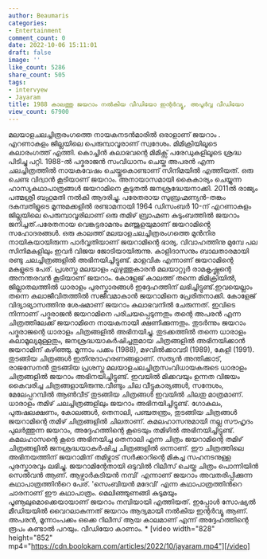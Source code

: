 ```yaml
---
author: Beaumaris
categories:
- Entertainment
comment_count: 0
date: 2022-10-06 15:11:01
draft: false
image: ''
like_count: 5286
share_count: 505
tags:
- intervyew
- Jayaram
title: 1988 കാലത്തു ജയറാം നൽകിയ വീഡിയോ ഇന്റർവ്യൂ, അപൂർവ്വ വീഡിയോ
view_count: 67900
---
```


മലയാളചലച്ചിത്രരംഗത്തെ നായകനടൻമാരിൽ ഒരാളാണ് ജയറാം . എറണാകുളം ജില്ലയിലെ പെരുമ്പാവൂരാണ് സ്വദേശം. മിമിക്രിയിലൂടെ കലാരംഗത്ത് എത്തി. കൊച്ചിൻ കലാഭവന്റെ മിമിക്സ് പരേഡുകളിലൂടെ ശ്രദ്ധ പിടിച്ചു പറ്റി. 1988-ൽ പദ്മരാജൻ സംവിധാനം ചെയ്ത അപരൻ എന്ന ചലച്ചിത്രത്തിൽ നായകവേഷം ചെയ്തുകൊണ്ടാണ് സിനിമയിൽ എത്തിയത്. ഒരു ചെണ്ട വിദ്വാൻ കൂടിയാണ് ജയറാം. അനായാസമായി കൈകാര്യം ചെയ്യുന്ന ഹാസ്യകഥാപാത്രങ്ങൾ ജയറാമിനെ കൂടുതൽ ജനശ്രദ്ധേയനാക്കി. 2011ൽ രാജ്യം പത്മശ്രീ ബഹുമതി നൽകി ആദരിച്ചു. പരേതരായ സുബ്രഹ്മണ്യൻ-തങ്കം ദകമ്പതിളുടെ മൂന്നുമക്കളിൽ രണ്ടാമനായി 1964 ഡിസംബർ 10-ന് എറണാകുളം ജില്ലയിലെ പെരുമ്പാവൂരിലാണ് ഒരു തമിഴ് ബ്രാഹ്മണ കുടുംബത്തിൽ ജയറാം ജനിച്ചത്.പരേതനായ വെങ്കട്ടരാമനും മഞ്ജുളയുമാണ് ജയറാമിൻ്റെ സഹോദരങ്ങൾ. ഒരു കാലത്ത് മലയാളചലച്ചിത്രരംഗത്തെ മുൻനിര നായികയായിരുന്ന പാർവ്വതിയാണ് ജയറാമിന്റെ ഭാര്യ. വിവാഹത്തിനു മുമ്പേ പല സിനിമകളിലും ഇവർ വിജയ ജോടിയായിരുന്നു. കാളിദാസനും ബാലതാരമായി രണ്ടു ചലച്ചിത്രങ്ങളിൽ അഭിനയിച്ചിട്ടുണ്ട്. മാളവിക എന്നാണ് ജയറാമിന്റെ മകളുടെ പേര്. പ്രശസ്ത മലയാളം എഴുത്തുകാരൻ മലയാറ്റൂർ രാമകൃഷ്ണന്റെ അനന്തരവൻ കൂടിയാണ് ജയറാം. കോളേജ് കാലത്ത് തന്നെ മിമിക്രിയിൽ, ജില്ലാതലത്തിൽ ധാരാളം പുരസ്കാരങ്ങൾ ഇദ്ദേഹത്തിന് ലഭിച്ചിട്ടുണ്ട്.ഇവയെല്ലാം തന്നെ കലാജീവിതത്തിൽ സജീവമാകാൻ ജയറാമിനെ പ്രേരിതനാക്കി. കോളേജ് വിദ്യാഭ്യാസത്തിനു ശേഷമാണ് ജയറാം കലാഭവനിൽ ചേരുന്നത്. ഇവിടെ നിന്നാണ് പദ്മരാജൻ ജയറാമിനെ പരിചയപ്പെടുന്നതും തന്റെ അപരൻ എന്ന ചിത്രത്തിലേക്ക് ജയറാമിനെ നായകനായി ക്ഷണിക്കുന്നതും. തുടർന്നും ജയറാം പദ്മരാജന്റെ ധാരാളം ചിത്രങ്ങളിൽ അഭിനയിച്ചു. തുടക്കത്തിൽ തന്നെ ധാരാളം കലാമൂല്യമുള്ളതും, ജനശ്രദ്ധയാകർഷിച്ചതുമായ ചിത്രങ്ങളിൽ അഭിനയിക്കാൻ ജയറാമിന് കഴിഞ്ഞു. മൂന്നാം പക്കം (1988), മഴവിൽക്കാവടി (1989), കേളി (1991). തുടങ്ങിയ ചിത്രങ്ങൾ ഇതിനുദാഹരണങ്ങളാണ്. സത്യൻ അന്തിക്കാട്, രാജസേനൻ തുടങ്ങിയ പ്രശസ്ത മലയാളചലച്ചിത്രസംവിധായകരുടെ ധാരാളം ചിത്രങ്ങളിൽ ജയറാം അഭിനയിച്ചിട്ടുണ്ട്. ഇവയിൽ മിക്കവയും ഉന്നത വിജയം കൈവരിച്ച ചിത്രങ്ങളായിരുന്നു.വീണ്ടും ചില വീട്ടുകാര്യങ്ങൾ, സന്ദേശം, മേലേപ്പറമ്പിൽ ആൺവീട് തുടങ്ങിയ ചിത്രങ്ങൾ ഇവയിൽ ചിലതു മാത്രമാണ്. ധാരാളം തമിഴ് ചലച്ചിത്രങ്ങളിലും ജയറാം അഭിനയിച്ചിട്ടുണ്ട്. ഗോകുലം, പുരുഷലക്ഷണം, കോലങ്ങൾ, തെനാലി, പഞ്ചതന്ത്രം, തുടങ്ങിയ ചിത്രങ്ങൾ ജയറാമിന്റെ തമിഴ് ചിത്രങ്ങളിൽ ചിലതാണ്. കമലഹാസനുമായി നല്ല സൗഹൃദം പുലർത്തുന്ന ജയറാം, അദ്ദേഹത്തിന്റെ കൂടെയും തമിഴിൽ അഭിനയിച്ചിട്ടുണ്ട്. കമലഹാസന്റെ കൂടെ അഭിനയിച്ച തെനാലി എന്ന ചിത്രം ജയറാമിന്റെ തമിഴ് ചിത്രങ്ങളിൽ ജനശ്രദ്ധയാകർഷിച്ച ചിത്രങ്ങളിൽ ഒന്നാണ്. ഈ ചിത്രത്തിലെ അഭിനയത്തിന് ജയറാമിന് തമിഴ്നാട് സർക്കാറിന്റെ മികച്ച സഹനടനുള്ള പുരസ്കാരവും ലഭിച്ചു. ജയറാമിന്റേതായി ഒടുവിൽ റിലീസ് ചെയ്ത ചിത്രം പൊന്നിയിൻ സെൽവൻ ആണ്. ആഴ്വാര്‍കടിയന്‍ നമ്പി' എന്നാണ് ജയറാം അവതരിപ്പിക്കുന്ന കഥാപാത്രത്തിന്‍റെ പേര്. 'സെംബിയന്‍ മദേവി' എന്ന കഥാപാത്രത്തിന്‍റെ ചാരനാണ് ഈ കഥാപാത്രം. മെലിഞ്ഞുണങ്ങി കുടുമയും പൂണൂലുമൊക്കെയായാണ് ജയറാം നമ്പിയായി എത്തിയത്. ഇപ്പോൾ സോഷ്യൽ മീഡിയയിൽ വൈറലാകുന്നത് ജയറാം ആദ്യമായി നൽകിയ ഇന്റർവ്യൂ ആണ്. അപരൻ, മൂന്നാംപക്കം ഒക്കെ റിലീസ് ആയ കാലമാണ് എന്ന് അദ്ദേഹത്തിന്റെ രൂപം കണ്ടാൽ പറയും. വീഡിയോ കാണാം. * [video width="828" height="852" mp4="https://cdn.boolokam.com/articles/2022/10/jayaram.mp4"][/video]